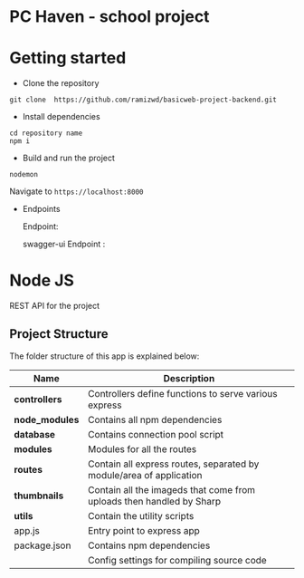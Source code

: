 # PC Haven - school project

# Getting started
- Clone the repository
```
git clone  https://github.com/ramizwd/basicweb-project-backend.git
```
- Install dependencies
```
cd repository name
npm i
```
- Build and run the project
```
nodemon
```
  Navigate to `https://localhost:8000`

- Endpoints

  Endpoint: 

  swagger-ui  Endpoint : 


# Node JS
REST API for the project

## Project Structure
The folder structure of this app is explained below:

| Name | Description |
| ------------------------ | --------------------------------------------------------------------------------------------- |
| **controllers**          | Controllers define functions to serve various express                                       |
| **node_modules**         | Contains all npm dependencies                                                                |
| **database**             | Contains connection pool script                                                               |
| **modules**              | Modules for all the routes 
| **routes**               | Contain all express routes, separated by module/area of application  
| **thumbnails**           | Contain all the imageds that come from uploads then handled by Sharp                           |
| **utils**                | Contain the utility scripts
| app.js                   | Entry point to express app                        
| package.json             | Contains npm dependencies    | tsconfig.json            
                           | Config settings for compiling source code                          |



